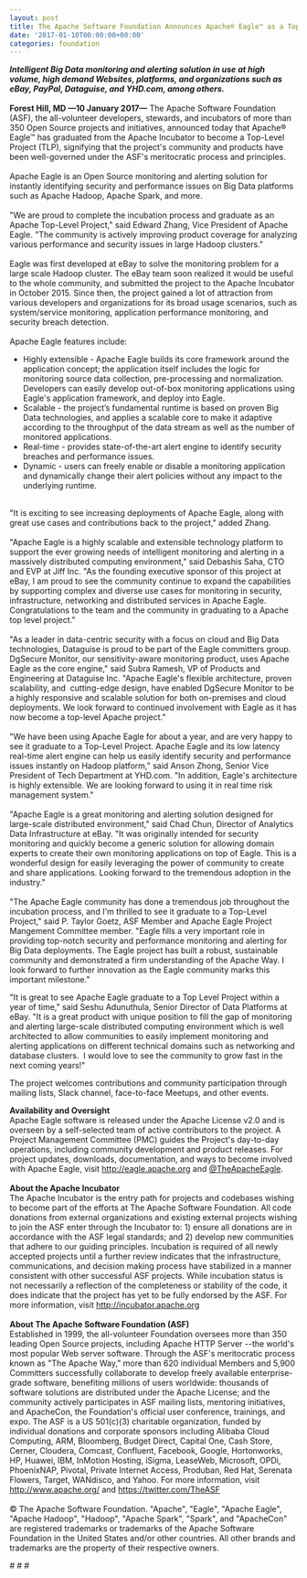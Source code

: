 ```yaml
---
layout: post
title: The Apache Software Foundation Announces Apache® Eagle™ as a Top-Level Project
date: '2017-01-10T00:00:00+00:00'
categories: foundation
---
```

<div><strong><em>Intelligent Big Data monitoring and alerting solution in use at high volume, high demand Websites, platforms, and organizations such as eBay, PayPal, Dataguise, and YHD.com, among others.</em></strong></div> 
  <div><br /></div> 
  <div><strong>Forest Hill, MD —10 January 2017—</strong> The Apache Software Foundation (ASF), the all-volunteer developers, stewards, and incubators of more than 350 Open Source projects and initiatives, announced today that Apache® Eagle™ has graduated from the Apache Incubator to become a Top-Level Project (TLP), signifying that the project's community and products have been well-governed under the ASF's meritocratic process and principles.</div> 
  <div><br /></div> 
  <div>Apache Eagle is an Open Source monitoring and alerting solution for instantly identifying security and performance issues on Big Data platforms such as Apache Hadoop, Apache Spark, and more.</div> 
  <div><br /></div> 
  <div>&quot;We are proud to complete the incubation process and graduate as an Apache Top-Level Project,&quot; said Edward Zhang, Vice President of Apache Eagle. &quot;The community is actively improving product coverage for analyzing various performance and security issues in large Hadoop clusters.&quot;</div> 
  <div><br /></div> 
  <div>Eagle was first developed at eBay to solve the monitoring problem for a large scale Hadoop cluster. The eBay team soon realized it would be useful to the whole community, and submitted the project to the Apache Incubator in October 2015. Since then, the project gained a lot of attraction from various developers and organizations for its broad usage scenarios, such as system/service monitoring, application performance monitoring, and security breach detection.</div> 
  <div><br /></div> 
  <div>Apache Eagle features include:</div> 
  <div> 
    <ul> 
      <li>Highly extensible - Apache Eagle builds its core framework around the application concept; the application itself includes the logic for monitoring source data collection, pre-processing and normalization. Developers can easily develop out-of-box monitoring applications using Eagle's application framework, and deploy into Eagle.</li> 
      <li>Scalable - the project’s fundamental runtime is based on proven Big Data technologies, and applies a scalable core to make it adaptive according to the throughput of the data stream as well as the number of monitored applications.</li> 
      <li>Real-time - provides state-of-the-art alert engine to identify security breaches and performance issues.</li> 
      <li>Dynamic - users can freely enable or disable a monitoring application and dynamically change their alert policies without any impact to the underlying runtime.</li> 
    </ul> 
  </div> 
  <div><br /></div> 
  <div>&quot;It is exciting to see increasing deployments of Apache Eagle, along with great use cases and contributions back to the project,&quot; added Zhang.</div> 
  <div><br /></div> 
  <div>&quot;Apache Eagle is a highly scalable and extensible technology platform to support the ever growing needs of intelligent monitoring and alerting in a massively distributed computing environment,&quot; said Debashis Saha, CTO and EVP at Jiff Inc. &quot;As the founding executive sponsor of this project at eBay, I am proud to see the community continue to expand the capabilities by supporting complex and diverse use cases for monitoring in security, infrastructure, networking and distributed services in Apache Eagle. Congratulations to the team and the community in graduating to a Apache top level project.&quot;</div> 
  <div><br /></div> 
  <div>&quot;As a leader in data-centric security with a focus on cloud and Big Data technologies, Dataguise is proud to be part of the Eagle committers group. DgSecure Monitor, our sensitivity-aware monitoring product, uses Apache Eagle as the core engine,&quot; said Subra Ramesh, VP of Products and Engineering at Dataguise Inc. &quot;Apache Eagle's flexible architecture, proven scalability, and &nbsp;cutting-edge design, have enabled DgSecure Monitor to be a highly responsive and scalable solution for both on-premises and cloud deployments. We look forward to continued involvement with Eagle as it has now become a top-level Apache project.&quot;</div> 
  <div><br /></div> 
  <div>&quot;We have been using Apache Eagle for about a year, and are very happy to see it graduate to a Top-Level Project. Apache Eagle and its low latency real-time alert engine can help us easily identify security and performance issues instantly on Hadoop platform,&quot; said Anson Zhong, Senior Vice President of Tech Department at YHD.com. &quot;In addition, Eagle's architecture is highly extensible. We are looking forward to using it in real time risk management system.&quot;</div> 
  <div><br /></div> 
  <div>&quot;Apache Eagle is a great monitoring and alerting solution designed for large-scale distributed environment,&quot; said Chad Chun, Director of Analytics Data Infrastructure at eBay. &quot;It was originally intended for security monitoring and quickly become a generic solution for allowing domain experts to create their own monitoring applications on top of Eagle. This is a wonderful design for easily leveraging the power of community to create and share applications. Looking forward to the tremendous adoption in the industry.&quot;</div> 
  <div><br /></div> 
  <div>&quot;The Apache Eagle community has done a tremendous job throughout the incubation process, and I'm thrilled to see it graduate to a Top-Level Project,&quot; said P. Taylor Goetz, ASF Member and Apache Eagle Project Mangement Committee member. &quot;Eagle fills a very important role in providing top-notch security and performance monitoring and alerting for Big Data deployments. The Eagle project has built a robust, sustainable community and demonstrated a firm understanding of the Apache Way. I look forward to further innovation as the Eagle community marks this important milestone.&quot;</div> 
  <div> 
    <p>&quot;It is great to see Apache Eagle graduate to a Top Level Project within a year of time,&quot; said Seshu Adunuthula, Senior Director of Data Platforms at eBay. &quot;It is a great product with unique position to fill the gap of monitoring and alerting large-scale distributed computing environment which is well architected to allow communities to easily implement monitoring and alerting applications on different technical domains such as networking and database clusters. &nbsp;I would love to see the community to grow fast in the next coming years!&quot;</p> 
    <p>The project welcomes contributions and community participation through mailing lists, Slack channel, face-to-face Meetups, and other events.</p> 
  </div> 
  <div><strong>Availability and Oversight</strong></div> 
  <div>Apache Eagle software is released under the Apache License v2.0 and is overseen by a self-selected team of active contributors to the project. A Project Management Committee (PMC) guides the Project's day-to-day operations, including community development and product releases. For project updates, downloads, documentation, and ways to become involved with Apache Eagle, visit <a href="http://eagle.apache.org">http://eagle.apache.org</a> and <a href="https://twitter.com/TheApacheEagle">@TheApacheEagle</a>.</div> 
  <div><br /></div> 
  <div><strong>About the Apache Incubator</strong></div> 
  <div>The Apache Incubator is the entry path for projects and codebases wishing to become part of the efforts at The Apache Software Foundation. All code donations from external organizations and existing external projects wishing to join the ASF enter through the Incubator to: 1) ensure all donations are in accordance with the ASF legal standards; and 2) develop new communities that adhere to our guiding principles. Incubation is required of all newly accepted projects until a further review indicates that the infrastructure, communications, and decision making process have stabilized in a manner consistent with other successful ASF projects. While incubation status is not necessarily a reflection of the completeness or stability of the code, it does indicate that the project has yet to be fully endorsed by the ASF. For more information, visit <a href="http://incubator.apache.org">http://incubator.apache.org</a></div> 
  <div><br /></div> 
  <div><strong>About The Apache Software Foundation (ASF)</strong></div> 
  <div>Established in 1999, the all-volunteer Foundation oversees more than 350 leading Open Source projects, including Apache HTTP Server --the world's most popular Web server software. Through the ASF's meritocratic process known as &quot;The Apache Way,&quot; more than 620 individual Members and 5,900 Committers successfully collaborate to develop freely available enterprise-grade software, benefiting millions of users worldwide: thousands of software solutions are distributed under the Apache License; and the community actively participates in ASF mailing lists, mentoring initiatives, and ApacheCon, the Foundation's official user conference, trainings, and expo. The ASF is a US 501(c)(3) charitable organization, funded by individual donations and corporate sponsors including Alibaba Cloud Computing, ARM, Bloomberg, Budget Direct, Capital One, Cash Store, Cerner, Cloudera, Comcast, Confluent, Facebook, Google, Hortonworks, HP, Huawei, IBM, InMotion Hosting, iSigma, LeaseWeb, Microsoft, OPDi, PhoenixNAP, Pivotal, Private Internet Access, Produban, Red Hat, Serenata Flowers, Target, WANdisco, and Yahoo. For more information, visit <a href="http://www.apache.org/">http://www.apache.org/</a> and <a href="https://twitter.com/TheASF">https://twitter.com/TheASF</a></div> 
  <div><br /></div> 
  <div>© The Apache Software Foundation. &quot;Apache&quot;, &quot;Eagle&quot;, &quot;Apache Eagle&quot;, &quot;Apache Hadoop&quot;, &quot;Hadoop&quot;, &quot;Apache Spark&quot;, &quot;Spark&quot;, and &quot;ApacheCon&quot; are registered trademarks or trademarks of the Apache Software Foundation in the United States and/or other countries. All other brands and trademarks are the property of their respective owners.</div> 
  <p># # #</p> 
  <div> 
    <p><br /></p> 
  </div>
